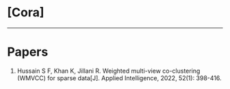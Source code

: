 # [Cora]

--------------------------------------------------------

# Papers

1. Hussain S F, Khan K, Jillani R. Weighted multi-view co-clustering (WMVCC) for sparse data[J]. Applied Intelligence,
   2022, 52(1): 398-416.



